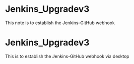 # Jenkins_Upgradev3
This note is to establish the Jenkins-GitHub webhook 
# Jenkins_Upgradev3
This is to establish the Jenkins-GitHub webhook via desktop 


